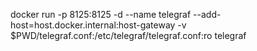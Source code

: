 docker run -p 8125:8125 -d --name telegraf --add-host=host.docker.internal:host-gateway -v $PWD/telegraf.conf:/etc/telegraf/telegraf.conf:ro telegraf
